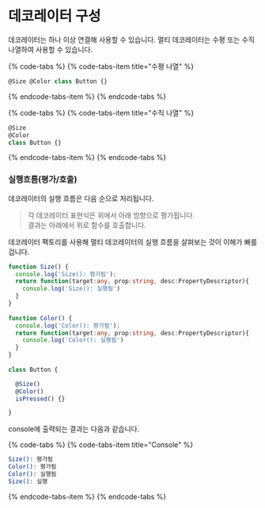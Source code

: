 # 데코레이터 구성

데코레이터는 하나 이상 연결해 사용할 수 있습니다. 멀티 데코레이터는 수평 또는 수직 나열하여 사용할 수 있습니다.

{% code-tabs %}
{% code-tabs-item title="수평 나열" %}
```typescript
@Size @Color class Button {}
```
{% endcode-tabs-item %}
{% endcode-tabs %}

{% code-tabs %}
{% code-tabs-item title="수직 나열" %}
```typescript
@Size
@Color
class Button {}
```
{% endcode-tabs-item %}
{% endcode-tabs %}



### 실행흐름\(평가/호출\)

데코레이터의 실행 흐름은 다음 순으로 처리됩니다.

> 각 데코레이터 표현식은 위에서 아래 방향으로 평가됩니다.   
> 결과는 아래에서 위로 함수를 호출합니다.

데코레이터 팩토리를 사용해 멀티 데코레이터의 실행 흐름을 살펴보는 것이 이해가 빠를 겁니다.

```typescript
function Size() {
  console.log('Size(): 평가됨');
  return function(target:any, prop:string, desc:PropertyDescriptor){
    console.log('Size(): 실행됨')
  }
}
​
function Color() {
  console.log('Color(): 평가됨');
  return function(target:any, prop:string, desc:PropertyDescriptor){
    console.log('Color(): 실행됨')
  }
}
​
class Button {

  @Size()
  @Color()
  isPressed() {}

}
```

console에 출력되는 결과는 다음과 같습니다.

{% code-tabs %}
{% code-tabs-item title="Console" %}
```bash
Size(): 평가됨
Color(): 평가됨
Color(): 실행됨
Size(): 실행
```
{% endcode-tabs-item %}
{% endcode-tabs %}

